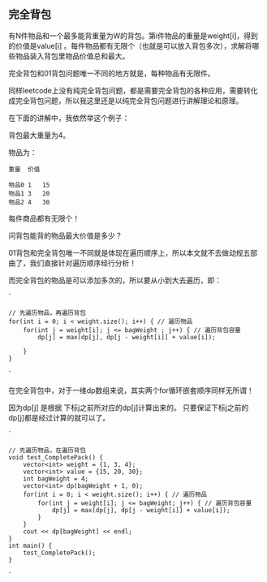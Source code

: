## 完全背包

有N件物品和一个最多能背重量为W的背包。第i件物品的重量是weight[i]，得到的价值是value[i] 。每件物品都有无限个（也就是可以放入背包多次），求解将哪些物品装入背包里物品价值总和最大。

完全背包和01背包问题唯一不同的地方就是，每种物品有无限件。

同样leetcode上没有纯完全背包问题，都是需要完全背包的各种应用，需要转化成完全背包问题，所以我这里还是以纯完全背包问题进行讲解理论和原理。

在下面的讲解中，我依然举这个例子：

背包最大重量为4。

物品为：

	重量	价值
	
    物品0	1	15
    物品1	3	20
    物品2	4	30

每件商品都有无限个！

问背包能背的物品最大价值是多少？

01背包和完全背包唯一不同就是体现在遍历顺序上，所以本文就不去做动规五部曲了，我们直接针对遍历顺序经行分析！

而完全背包的物品是可以添加多次的，所以要从小到大去遍历，即：

`

    // 先遍历物品，再遍历背包
    for(int i = 0; i < weight.size(); i++) { // 遍历物品
        for(int j = weight[i]; j <= bagWeight ; j++) { // 遍历背包容量
            dp[j] = max(dp[j], dp[j - weight[i]] + value[i]);
    
        }
    }
`

在完全背包中，对于一维dp数组来说，其实两个for循环嵌套顺序同样无所谓！

因为dp[j] 是根据 下标j之前所对应的dp[j]计算出来的。 只要保证下标j之前的dp[j]都是经过计算的就可以了。

`

    // 先遍历物品，在遍历背包
    void test_CompletePack() {
        vector<int> weight = {1, 3, 4};
        vector<int> value = {15, 20, 30};
        int bagWeight = 4;
        vector<int> dp(bagWeight + 1, 0);
        for(int i = 0; i < weight.size(); i++) { // 遍历物品
            for(int j = weight[i]; j <= bagWeight; j++) { // 遍历背包容量
                dp[j] = max(dp[j], dp[j - weight[i]] + value[i]);
            }
        }
        cout << dp[bagWeight] << endl;
    }
    int main() {
        test_CompletePack();
    }

`




